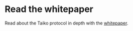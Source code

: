 # Read the whitepaper

Read about the Taiko protocol in depth with the [whitepaper](https://taikoxyz.github.io/taiko-mono/taiko-whitepaper.pdf).
